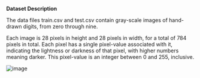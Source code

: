**Dataset Description**

The data files train.csv and test.csv contain gray-scale images of hand-drawn digits, from zero through nine.

Each image is 28 pixels in height and 28 pixels in width, for a total of 784 pixels in total. Each pixel has a single pixel-value associated with it, indicating the lightness or darkness of that pixel, with higher numbers meaning darker. This pixel-value is an integer between 0 and 255, inclusive.

![image](https://github.com/merae70/Kaggle/assets/113853691/7cb907cb-18ca-4043-bd9b-9e730a4c33bc)
